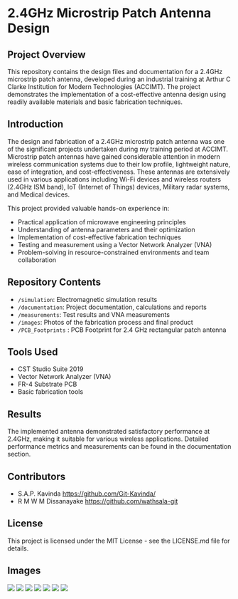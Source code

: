 # 2.4GHz Microstrip Patch Antenna Design

## Project Overview
This repository contains the design files and documentation for a 2.4GHz microstrip patch antenna, developed during an industrial training at Arthur C Clarke Institution for Modern Technologies (ACCIMT). The project demonstrates the implementation of a cost-effective antenna design using readily available materials and basic fabrication techniques.

## Introduction
The design and fabrication of a 2.4GHz microstrip patch antenna was one of the significant projects undertaken during my training period at ACCIMT. Microstrip patch antennas have gained considerable attention in modern wireless communication systems due to their low profile, lightweight nature, ease of integration, and cost-effectiveness. These antennas are extensively used in various applications including Wi-Fi devices and wireless routers (2.4GHz ISM band), IoT (Internet of Things) devices, Military radar systems, and Medical devices.

This project provided valuable hands-on experience in:
- Practical application of microwave engineering principles
- Understanding of antenna parameters and their optimization
- Implementation of cost-effective fabrication techniques
- Testing and measurement using a Vector Network Analyzer (VNA)
- Problem-solving in resource-constrained environments and team collaboration

## Repository Contents
- `/simulation`: Electromagnetic simulation results
- `/documentation`: Project documentation, calculations and reports
- `/measurements`: Test results and VNA measurements
- `/images`: Photos of the fabrication process and final product
- `/PCB_Footprints` : PCB Footprint for 2.4 GHz rectangular patch antenna

## Tools Used
- CST Studio Suite 2019
- Vector Network Analyzer (VNA)
- FR-4 Substrate PCB
- Basic fabrication tools 

## Results
The implemented antenna demonstrated satisfactory performance at 2.4GHz, making it suitable for various wireless applications. Detailed performance metrics and measurements can be found in the documentation section.

## Contributors
- S.A.P. Kavinda https://github.com/Git-Kavinda/
- R M W M Dissanayake https://github.com/wathsala-git

## License
This project is licensed under the MIT License - see the LICENSE.md file for details.


## Images

![](!images/Simulations&Design/1.png)
![](!images/Simulations&Design/1.png)
![](!images/Simulations&Design/1.png)
![](!images/Fabrication/log.png)
![](!images/Fabrication/smith.png)
![](!images/Fabrication/VSWR.png)
![](!images/Fabrication/test.png)
